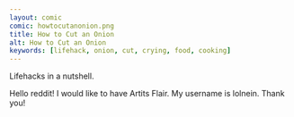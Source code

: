 ```yaml
---
layout: comic
comic: howtocutanonion.png
title: How to Cut an Onion
alt: How to Cut an Onion
keywords: [lifehack, onion, cut, crying, food, cooking]
---
```


Lifehacks in a nutshell.

Hello reddit! I would like to have Artits Flair. My username is lolnein. Thank you!